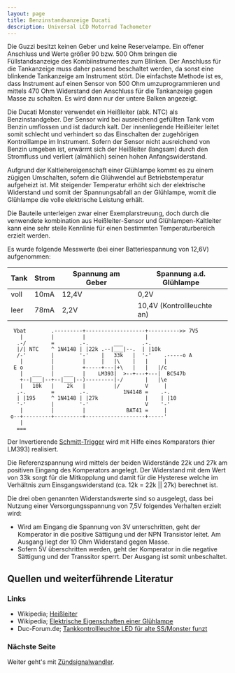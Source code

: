 ```yaml
---
layout: page
title: Benzinstandsanzeige Ducati
description: Universal LCD Motorrad Tachometer
---
```


Die Guzzi besitzt keinen Geber und keine Reservelampe. Ein offener Anschluss und Werte größer 90 bzw. 500 Ohm bringen die Füllstandsanzeige des Kombiinstrumentes zum Blinken. Der Anschluss für die Tankanzeige muss daher passend beschaltet werden, da sonst eine blinkende Tankanzeige am Instrument stört. Die einfachste Methode ist es, dass Instrument auf einen Sensor von 500 Ohm umzuprogrammieren und mittels 470 Ohm Widerstand den Anschluss für die Tankanzeige gegen Masse zu schalten. Es wird dann nur der untere Balken angezeigt.

Die Ducati Monster verwendet ein Heißleiter (abk. NTC) als Benzinstandgeber. Der Sensor wird bei ausreichend gefüllten Tank vom Benzin umflossen und ist dadurch kalt. Der innenliegende Heißleiter leitet somit schlecht und verhindert so das Einschalten der zugehörigen Kontrolllampe im Instrument. Sofern der Sensor nicht ausreichend von Benzin umgeben ist, erwärmt sich der Heißleiter (langsam) durch den Stromfluss und verliert (almählich) seinen hohen Anfangswiderstand.

Aufgrund der Kaltleitereigenschaft einer Glühlampe kommt es zu einem zügigen Umschalten, sofern die Glühwendel auf Betriebstemperatur aufgeheizt ist. Mit steigender Temperatur erhöht sich der elektrische Widerstand und somit der Spannungsabfall an der Glühlampe, womit die Glühlampe die volle elektrische Leistung erhält. 

Die Bauteile unterleigen zwar einer Exemplarstreuung, doch durch die venwendete kombination aus Heißleiter-Sensor und Glühlampen-Kaltleiter kann eine sehr steile Kennlinie für einen bestimmten Temperaturbereich erzielt werden. 

Es wurde folgende Messwerte (bei einer Batteriespannung von 12,6V) aufgenommen:

Tank | Strom | Spannung am Geber | Spannung a.d. Glühlampe
---- | ----- | ----------------- | --------------------------
voll | 10mA  | 12,4V             | 0,2V
leer | 78mA  | 2,2V              | 10,4V (Kontrollleuchte an)

```
  Vbat        .---------+-------------------+---------->> 7V5
    |         |         |                   |
   .-/        =        .-.        ___      .-.
   |/| NTC    ^ 1N4148 | |22k .--|___|--.  | |10k
   /-'        |        '-'    |   33k   |  '-'    .-----o A
    |         |         |     |   |\    |   |     |
  E o         |         +-----+---|+\   |   |   |/c
    |   ___   |   ___   |    LM393|  >--+---+---|  BC547b
    +--|___|--+--|___|--)---------|-/       |   |\e
    |   10k   |    2k   |         |/        V     |
   .-.        =        .-.           1N4148 =    .-.
   | |195     ^ 1N4148 | |27k               |    | |10
   '-'        |        '-'                  V    '-'
    |         |         |             BAT41 =     |
 o--+---------+---------+-------------------+-----'
    |
   ===
```

Der Invertierende [Schmitt-Trigger](http://de.wikipedia.org/wiki/Schmitt-Trigger) wird mit Hilfe eines Komparators (hier LM393) realisiert. 

Die Referenzspannung wird mittels der beiden Widerstände 22k und 27k am positiven Eingang des Komperators angelegt. Der Widerstand mit dem Wert von 33k sorgt für die Mitkopplung und damit für die Hysterese welche im Verhältnis zum Einsgangswiderstand (ca. 12k = 22k || 27k) berechnet ist.

Die drei oben genannten Widerstandswerte sind so ausgelegt, dass bei Nutzung einer Versorgungsspannung von 7,5V folgendes Verhalten erzielt wird:
- Wird am Eingang die Spannung von 3V unterschritten, geht der Komperator in die positive Sättigung und der NPN Transistor leitet. Am Ausgang liegt der 10 Ohm Widerstand gegen Masse.
- Sofern 5V überschritten werden, geht der Komperator in die negative Sättigung und der Transsitor sperrt. Der Ausgang ist somit unbeschaltet. 

## Quellen und weiterführende Literatur

### Links
- Wikipedia; [Heißleiter](https://de.wikipedia.org/wiki/Hei%C3%9Fleiter)
- Wikipedia; [Elektrische Eigenschaften einer Glühlampe](https://de.wikipedia.org/wiki/Gl%C3%BChlampe#Elektrische_Eigenschaften)
- Duc-Forum.de; [Tankkontrollleuchte LED für alte SS/Monster funzt](http://www.duc-forum.de/thread.php?threadid=71131)

### Nächste Seite
Weiter geht's mit [Zündsignalwandler](zuendsignalwandler_1.html).

